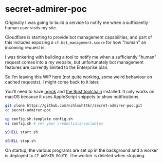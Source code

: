 # secret-admirer-poc

Originally I was going to build a service to notify me when a sufficiently human user visits my site.

Cloudflare is starting to provide bot management capabilities, and part of this includes exposing a `cf.bot_management.score` for how "human" an incoming request is.

I was tinkering with building a tool to notify me when a sufficiently "human" request comes into a my website, but unfortunately bot management features are currently limited to the Enterprise plan.

So I'm leaving this WIP here (not quite working, some weird behaviour on cached requests). I might come back to it later.

You'll need to have [ngrok](https://ngrok.com) and [the Rust toolchain](https://www.rust-lang.org/) installed. It only works on macOS because it uses AppleScript snippets to show notifications.

```sh
git clone https://github.com/nchlswhttkr/secret-admirer-poc.git
cd secret-admirer-poc

cp config.sh.template config.sh
vi config.sh # set your credentials/variables

$SHELL start.sh

$SHELL stop.sh
```

On startup, the various programs are set up in the background and a worker is deployed to `CF_WORKER_ROUTE`. The worker is deleted when stopping.
